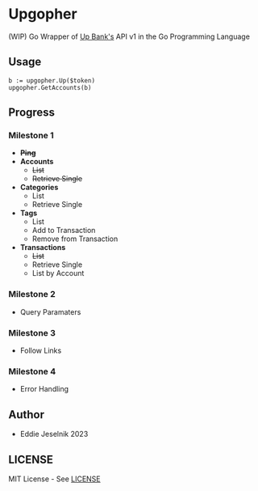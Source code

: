 # Upgopher
(WIP) Go Wrapper of [Up Bank's](https://up.com.au) API v1 in the Go Programming Language

## Usage

```
b := upgopher.Up($token)
upgopher.GetAccounts(b)
```

## Progress

### Milestone 1

* ~~**Ping**~~
* **Accounts**
  * ~~List~~
  * ~~Retrieve Single~~
* **Categories**
  * List
  * Retrieve Single
* **Tags**
  * List
  * Add to Transaction
  * Remove from Transaction
* **Transactions**
  * ~~List~~
  * Retrieve Single
  * List by Account

### Milestone 2

* Query Paramaters

### Milestone 3

* Follow Links

### Milestone 4

* Error Handling

## Author

* Eddie Jeselnik 2023

## LICENSE

MIT License - See [LICENSE](LICENSEw)